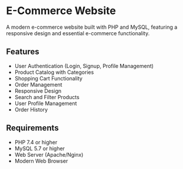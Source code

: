 # E-Commerce Website 

A modern e-commerce website built with PHP and MySQL, featuring a responsive design and essential e-commerce functionality.

## Features

- User Authentication (Login, Signup, Profile Management)
- Product Catalog with Categories
- Shopping Cart Functionality
- Order Management
- Responsive Design
- Search and Filter Products
- User Profile Management
- Order History

## Requirements

- PHP 7.4 or higher
- MySQL 5.7 or higher
- Web Server (Apache/Nginx)
- Modern Web Browser
